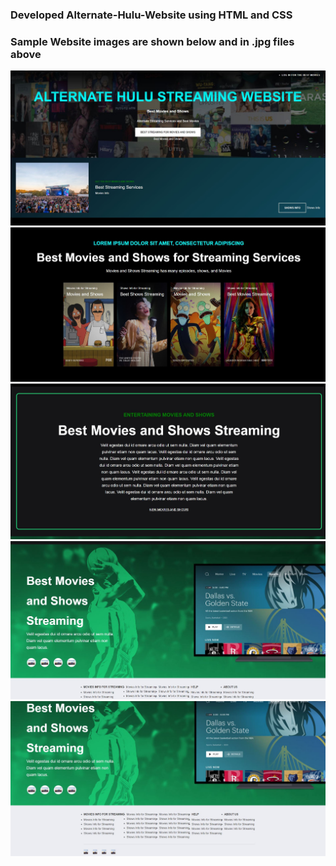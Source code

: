 ### Developed Alternate-Hulu-Website using HTML and CSS
### Sample Website images are shown below and in .jpg files above
![](homepage.JPG)
![](page2.JPG)
![](page3.JPG)
![](page4.JPG)
![](page5.JPG)



